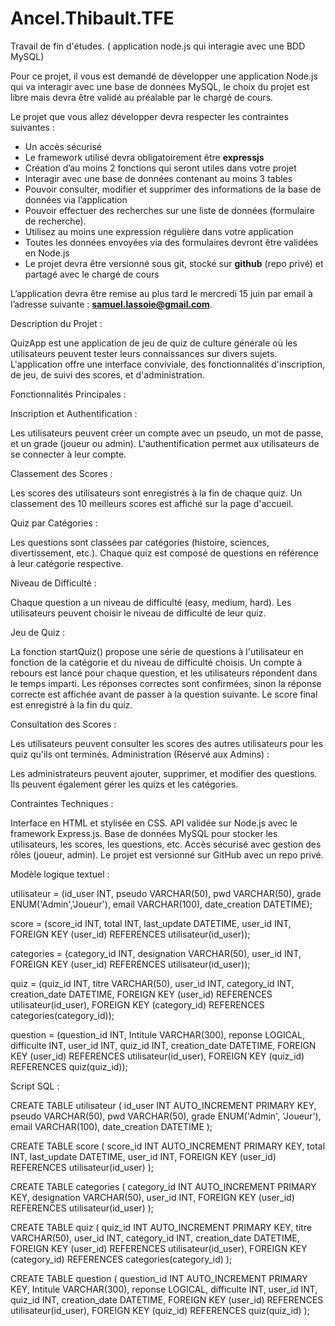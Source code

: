 # Ancel.Thibault.TFE
Travail de fin d'études. ( application node.js qui interagie avec une BDD MySQL)

Pour ce projet, il vous est demandé de développer une application Node.js qui va interagir avec une base de données MySQL, le choix du projet est libre mais devra être validé au préalable par le chargé de cours.

Le projet que vous allez développer devra respecter les contraintes suivantes :

- Un accès sécurisé
- Le framework utilisé devra obligatoirement être **expressjs**
- Création d’au moins 2 fonctions qui seront utiles dans votre projet
- Interagir avec une base de données contenant au moins 3 tables
- Pouvoir consulter, modifier et supprimer des informations de la base de données via l’application
- Pouvoir effectuer des recherches sur une liste de données (formulaire de recherche).
- Utilisez au moins une expression régulière dans votre application
- Toutes les données envoyées via des formulaires devront être validées en Node.js
- Le projet devra être versionné sous git, stocké sur **github** (repo privé) et partagé avec le chargé de cours

L’application devra être remise au plus tard le mercredi 15 juin par email à l’adresse suivante : **samuel.lassoie@gmail.com**.

Description du Projet :

QuizApp est une application de jeu de quiz de culture générale où les utilisateurs peuvent tester leurs connaissances sur divers sujets. L'application offre une interface conviviale, des fonctionnalités d'inscription, de jeu, de suivi des scores, et d'administration.

Fonctionnalités Principales :

Inscription et Authentification :

Les utilisateurs peuvent créer un compte avec un pseudo, un mot de passe, et un grade (joueur ou admin).
L'authentification permet aux utilisateurs de se connecter à leur compte.

Classement des Scores :

Les scores des utilisateurs sont enregistrés à la fin de chaque quiz.
Un classement des 10 meilleurs scores est affiché sur la page d'accueil.

Quiz par Catégories :

Les questions sont classées par catégories (histoire, sciences, divertissement, etc.).
Chaque quiz est composé de questions en référence à leur catégorie respective.

Niveau de Difficulté :

Chaque question a un niveau de difficulté (easy, medium, hard).
Les utilisateurs peuvent choisir le niveau de difficulté de leur quiz.

Jeu de Quiz :

La fonction startQuiz() propose une série de questions à l'utilisateur en fonction de la catégorie et du niveau de difficulté choisis.
Un compte à rebours est lancé pour chaque question, et les utilisateurs répondent dans le temps imparti.
Les réponses correctes sont confirmées, sinon la réponse correcte est affichée avant de passer à la question suivante.
Le score final est enregistré à la fin du quiz.

Consultation des Scores :

Les utilisateurs peuvent consulter les scores des autres utilisateurs pour les quiz qu'ils ont terminés.
Administration (Réservé aux Admins) :

Les administrateurs peuvent ajouter, supprimer, et modifier des questions.
Ils peuvent également gérer les quizs et les catégories.

Contraintes Techniques :

Interface en HTML et stylisée en CSS.
API validée sur Node.js avec le framework Express.js.
Base de données MySQL pour stocker les utilisateurs, les scores, les questions, etc.
Accès sécurisé avec gestion des rôles (joueur, admin).
Le projet est versionné sur GitHub avec un repo privé.

Modèle logique textuel :

utilisateur = (id_user INT, pseudo VARCHAR(50), pwd VARCHAR(50), grade ENUM('Admin','Joueur'), email VARCHAR(100), date_creation DATETIME);

score = (score_id INT, total INT, last_update DATETIME, user_id INT, FOREIGN KEY (user_id) REFERENCES utilisateur(id_user));

categories = (category_id INT, designation VARCHAR(50), user_id INT, FOREIGN KEY (user_id) REFERENCES utilisateur(id_user));

quiz = (quiz_id INT, titre VARCHAR(50), user_id INT, category_id INT, creation_date DATETIME, FOREIGN KEY (user_id) REFERENCES utilisateur(id_user), FOREIGN KEY (category_id) REFERENCES categories(category_id));

question = (question_id INT, Intitule VARCHAR(300), reponse LOGICAL, difficulte INT, user_id INT, quiz_id INT, creation_date DATETIME, FOREIGN KEY (user_id) REFERENCES utilisateur(id_user), FOREIGN KEY (quiz_id) REFERENCES quiz(quiz_id));

Script SQL :

CREATE TABLE utilisateur (
    id_user INT AUTO_INCREMENT PRIMARY KEY,
    pseudo VARCHAR(50),
    pwd VARCHAR(50),
    grade ENUM('Admin', 'Joueur'),
    email VARCHAR(100),
    date_creation DATETIME
);

CREATE TABLE score (
    score_id INT AUTO_INCREMENT PRIMARY KEY,
    total INT,
    last_update DATETIME,
    user_id INT,
    FOREIGN KEY (user_id) REFERENCES utilisateur(id_user)
);

CREATE TABLE categories (
    category_id INT AUTO_INCREMENT PRIMARY KEY,
    designation VARCHAR(50),
    user_id INT,
    FOREIGN KEY (user_id) REFERENCES utilisateur(id_user)
);

CREATE TABLE quiz (
    quiz_id INT AUTO_INCREMENT PRIMARY KEY,
    titre VARCHAR(50),
    user_id INT,
    category_id INT,
    creation_date DATETIME,
    FOREIGN KEY (user_id) REFERENCES utilisateur(id_user),
    FOREIGN KEY (category_id) REFERENCES categories(category_id)
);

CREATE TABLE question (
    question_id INT AUTO_INCREMENT PRIMARY KEY,
    Intitule VARCHAR(300),
    reponse LOGICAL,
    difficulte INT,
    user_id INT,
    quiz_id INT,
    creation_date DATETIME,
    FOREIGN KEY (user_id) REFERENCES utilisateur(id_user),
    FOREIGN KEY (quiz_id) REFERENCES quiz(quiz_id)
);

